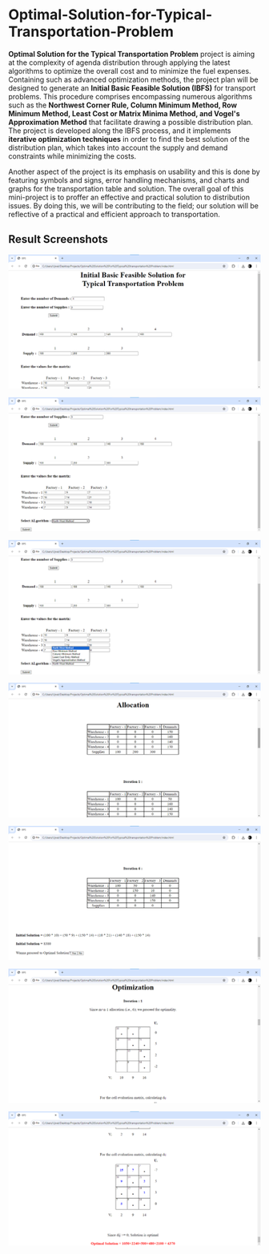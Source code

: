 
# Optimal-Solution-for-Typical-Transportation-Problem

**Optimal Solution for the Typical Transportation Problem** project is aiming at the complexity of agenda distribution through applying the latest algorithms to optimize the overall cost and to minimize the fuel expenses. Containing such as advanced optimization methods, the project plan will be designed to generate an **Initial Basic Feasible Solution (IBFS)** for transport problems. This procedure comprises encompassing numerous algorithms such as the **Northwest Corner Rule, Column Minimum Method, Row Minimum Method, Least Cost or Matrix Minima Method, and Vogel's Approximation Method** that facilitate drawing a possible distribution plan. The project is developed along the IBFS process, and it implements **iterative optimization techniques** in order to find the best solution of the distribution plan, which takes into account the supply and demand constraints while minimizing the costs.


Another aspect of the project is its emphasis on usability and this is done by featuring symbols and signs, error handling mechanisms, and charts and graphs for the transportation table and solution. The overall goal of this mini-project is to proffer an effective and practical solution to distribution issues. By doing this, we will be contributing to the field; our solution will be reflective of a practical and efficient approach to transportation.


## Result Screenshots

![Result 1](https://github.com/ujwalhosamane/Random-Resources/blob/main/Optimal%20Solution%20for%20Typical%20Transportation%20Problem/Result%20(1).png?raw=true)

![Result 2](https://github.com/ujwalhosamane/Random-Resources/blob/main/Optimal%20Solution%20for%20Typical%20Transportation%20Problem/Result%20(2).png?raw=true)

![Result 3](https://github.com/ujwalhosamane/Random-Resources/blob/main/Optimal%20Solution%20for%20Typical%20Transportation%20Problem/Result%20(3).png?raw=true)

![Result 4](https://github.com/ujwalhosamane/Random-Resources/blob/main/Optimal%20Solution%20for%20Typical%20Transportation%20Problem/Result%20(4).png?raw=true)

![Result 5](https://github.com/ujwalhosamane/Random-Resources/blob/main/Optimal%20Solution%20for%20Typical%20Transportation%20Problem/Result%20(5).png?raw=true)

![Result 6](https://github.com/ujwalhosamane/Random-Resources/blob/main/Optimal%20Solution%20for%20Typical%20Transportation%20Problem/Result%20(6).png?raw=true)

![Result 7](https://github.com/ujwalhosamane/Random-Resources/blob/main/Optimal%20Solution%20for%20Typical%20Transportation%20Problem/Result%20(7).png?raw=true)